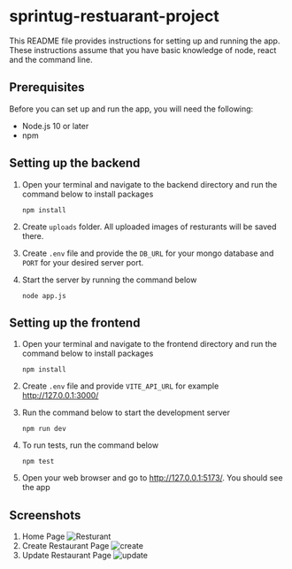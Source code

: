 # sprintug-restuarant-project

This README file provides instructions for setting up and running the app. These instructions assume that you have basic knowledge of node, react and the command line.

## Prerequisites

Before you can set up and run the app, you will need the following:

- Node.js 10 or later
- npm

## Setting up the backend

1. Open your terminal and navigate to the backend directory and run the command below to install packages

    ```
    npm install
    ```

2. Create `uploads` folder. All uploaded images of resturants will be saved there.
3. Create `.env` file and provide the `DB_URL` for your mongo database and `PORT` for your desired server port.
4. Start the server by running the command below

    ```
    node app.js
    ```

## Setting up the frontend

1. Open your terminal and navigate to the frontend directory and run the command below to install packages

    ```
    npm install
    ```

2. Create `.env` file and provide `VITE_API_URL` for example <http://127.0.0.1:3000/>
3. Run the command below to start the development server

    ```
    npm run dev
    ```

5. To run tests, run the command below

    ```
    npm test
    ```

6. Open your web browser and go to <http://127.0.0.1:5173/>. You should see the app

## Screenshots
1. Home Page
    ![Resturant](https://github.com/wcosmas/sprintug-restuarant-project/assets/37125096/b2a07a11-7ebd-4bd6-b2ed-ab13963fa9e7)
2. Create Restaurant Page
    ![create](https://github.com/wcosmas/sprintug-restuarant-project/assets/37125096/ab341a39-2c76-47ba-92e9-07a0b23841b0)
3. Update Restaurant Page
    ![update](https://github.com/wcosmas/sprintug-restuarant-project/assets/37125096/699aded5-f2a3-429b-ad85-e11d41f38936)

